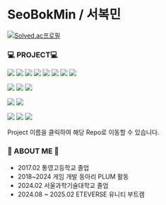 # SeoBokMin / 서복민

[![Solved.ac프로필](http://mazassumnida.wtf/api/v2/generate_badge?boj=seobok9)](https://solved.ac/seobok9)

### :computer: PROJECT:computer:

<img src="https://img.shields.io/badge/Unity-000000?style=flat&logo=Unity"/> <a href="https://github.com/ETL11-CodeCraft/HideAndSkull"><img src="https://img.shields.io/badge/HideAndSkull-000000?style=flat" /></a>
<a href="https://github.com/ETL11-CodeCraft/HamStar"><img src="https://img.shields.io/badge/Hamstar-000000?style=flat" /></a>
<a href="https://github.com/Seobok/DungeonMetronome"><img src="https://img.shields.io/badge/DungeonMetronome-000000?style=flat" /></a>
<a href="https://github.com/ChoWook/PlumTowerDefecne"><img src="https://img.shields.io/badge/PTSD-000000?style=flat" /></a>
<a href="https://github.com/Seobok/Zombies-Rule-the-World"><img src="https://img.shields.io/badge/Zombies_Rule_the_World-000000?style=flat" /></a>
<a href="https://github.com/dobakHero/dobakHero"><img src="https://img.shields.io/badge/dobakHero-000000?style=flat" /></a>
<a href="https://github.com/Seobok/VendingMachine"><img src="https://img.shields.io/badge/VendingMachine-000000?style=flat" /></a>

<img src="https://img.shields.io/badge/UnrealEngine-ffffff?style=flat&logo=Unreal Engine&logoColor=0E1128"/> <a href="https://github.com/SR-PLUM/SidheRigel"><img src="https://img.shields.io/badge/SidheRigel-ffffff?style=flat" /></a>
<a href="https://github.com/SR-PLUM/SolRising"><img src="https://img.shields.io/badge/SolRising-ffffff?style=flat"/></a>


<img src="https://img.shields.io/badge/JavaScript-68BC71?style=flat&logo=JavaScript&logoColor=F7DF1E"/> <a href="https://github.com/Seobok/draWord"><img src="https://img.shields.io/badge/draWord-68BC71?style=flat"/></a>

<img src="https://img.shields.io/badge/Java-FF9E0F?style=flat&logo=eclipseide&logoColor=2C2255"/> <a href="https://github.com/hchbae1001/team17_tetris"><img src="https://img.shields.io/badge/team17_tetris-FF9E0F?style=flat"/></a>
<a href="https://github.com/Seobok/hanabi"><img src="https://img.shields.io/badge/hanabi-FF9E0F?style=flat"/></a>

Project 이름을 클릭하여 해당 Repo로 이동할 수 있습니다.

### :school: ABOUT ME :school:
- 2017.02	통영고등학교 졸업
- 2018~2024 게임 개발 동아리 PLUM 활동
- 2024.02 서울과학기술대학교 졸업
- 2024.08 ~ 2025.02 ETEVERSE 유니티 부트캠
